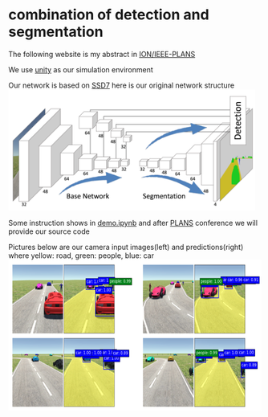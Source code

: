 # combination of detection and segmentation

The following website is my abstract in [ION/IEEE-PLANS](https://www.ion.org/plans/abstracts.cfm?paperID=5895)

We use [unity](https://unity3d.com/) as our simulation environment

Our network is based on [SSD7](https://github.com/pierluigiferrari/ssd_keras)
here is our original network structure
<img src="https://github.com/luckyuho/combination-of-detection-and-segmentation/blob/master/structure.png" height="240">

Some instruction shows in [demo.ipynb](https://github.com/luckyuho/combination-of-detection-and-segmentation/blob/master/demo.ipynb)
and after [PLANS](https://www.ion.org/plans/program.cfm) conference we will provide our source code

Pictures below are our camera input images(left) and predictions(right)
where yellow: road, green: people, blue: car
<img src="https://github.com/luckyuho/combination-of-detection-and-segmentation/blob/master/predictions.png" height="300">
